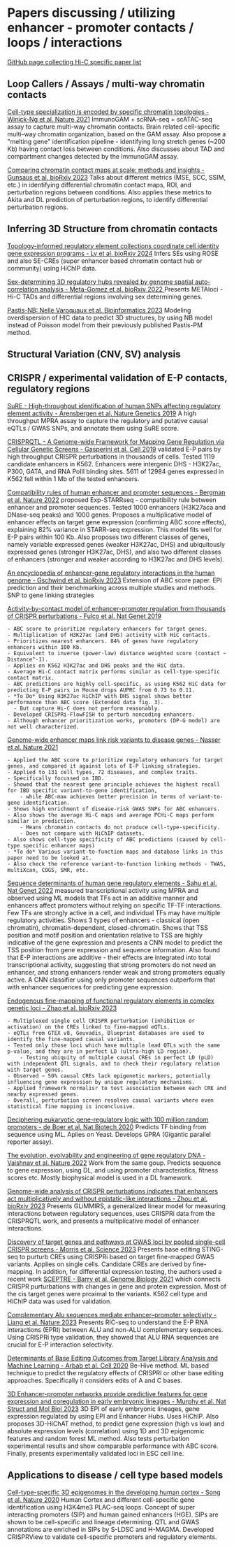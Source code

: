 # Papers discussing / utilizing enhancer - promoter contacts / loops / interactions

[GitHub page collecting Hi-C specific paper list](https://github.com/mdozmorov/HiC_tools)



## Loop Callers / Assays / multi-way chromatin contacts

[Cell-type specialization is encoded by specific chromatin topologies - Winick-Ng et al. Nature 2021](https://pubmed.ncbi.nlm.nih.gov/34789882/) ImmunoGAM + scRNA-seq + scATAC-seq assay to capture multi-way chromatin contacts. Brain related cell-specific multi-way chromatin organization, based on the GAM assay. Also propose a "melting gene" identification pipeline - identifying long stretch genes (~200 Kb) having contact loss between conditions. Also discusses about TAD and compartment changes detected by the ImmunoGAM assay.

[Comparing chromatin contact maps at scale: methods and insights - Gunsaus et al. bioRxiv 2023](https://www.biorxiv.org/content/10.1101/2023.04.04.535480v1) Talks about different metrics (MSE, SCC, SSIM, etc.) in identifying differential chromatin contact maps, ROI, and perturbation regions between conditions. Also applies these metrics to Akita and DL prediction of perturbation regions, to identify differential perturbation regions.











## Inferring 3D Structure from chromatin contacts

[Topology-informed regulatory element collections coordinate cell identity gene expression programs - Lv et al. bioRxiv 2024](https://www.biorxiv.org/content/10.1101/2024.02.01.578210v1.full) Infers SEs using ROSE and also SE-CREs (super enhancer based chromatin contact hub or community) using HiChIP data.

[Sex-determining 3D regulatory hubs revealed by genome spatial auto-correlation analysis - Meta-Gomez et al. bioRxiv 2022
](https://www.biorxiv.org/content/10.1101/2022.11.18.516861v1) Presents METAloci - Hi-C TADs and differential regions involving sex determining genes.

[Pastis-NB: Nelle Varoquaux et al. Bioinformatics 2023](https://pubmed.ncbi.nlm.nih.gov/36594573/) Modeling overdispersion of HIC data to predict 3D structures, by using NB model instead of Poisson model from their previously published Pastis-PM method.




## Structural Variation (CNV, SV) analysis






## CRISPR / experimental validation of E-P contacts, regulatory regions

[SuRE - High-throughput identification of human SNPs affecting regulatory element activity - Arensbergen et al. Nature Genetics 2019](https://www.nature.com/articles/s41588-019-0455-2) A high throughput MPRA assay to capture the regulatory and putative causal eQTLs / GWAS SNPs, and annotate them using SuRE score.

[CRISPRQTL - A Genome-wide Framework for Mapping Gene Regulation via Cellular Genetic Screens - Gasperini et al. Cell 2019](https://pubmed.ncbi.nlm.nih.gov/30612741/) validated E-P pairs by high throughput CRISPR perturbations in thousands of cells. Tested 1119 candidate enhancers in K562. Enhancers were intergenic DHS - H3K27ac, P300, GATA, and RNA PolII binding sites. 5611 of 12984 genes expressed in K562 fell within 1 Mb of the tested enhancers.

[Compatibility rules of human enhancer and promoter sequences - Bergman et al. Nature 2022](https://pubmed.ncbi.nlm.nih.gov/35594906/) proposed Exp-STARRseq - compatibility rule between enhancer and promoter sequences. Tested 1000 enhancers (H3K27aca and DNase-seq peaks) and 1000 genes. Proposes a multiplicative model of enhancer effects on target gene expression (confirming ABC score effects), explaining 82% variance in STARR-seq expression. This model fits well for E-P pairs within 100 Kb. Also proposes two different classes of genes, namely variable expressed genes (weaker H3K27ac, DHS) and ubiquitously expressed genes (stronger H3K27ac, DHS), and also two different classes of enhancers (stronger and weaker according to H3K27ac and DHS levels).

[An encyclopedia of enhancer-gene regulatory interactions in the human genome - Gschwind et al. bioRxiv 2023](https://www.biorxiv.org/content/10.1101/2023.11.09.563812v1) Extension of ABC score paper. EPI prediction and their benchmarking across multiple studies and methods. SNP to gene linking strategies

[Activity-by-contact model of enhancer-promoter regulation from thousands of CRISPR perturbations - Fulco et al. Nat Genet 2019](https://pubmed.ncbi.nlm.nih.gov/31784727/) 

    - ABC score to prioritize regulatory enhancers for target genes.
    - Multiplication of H3K27ac (and DHS) activity with HiC contacts.
    - Prioritizes nearest enhancers. 84% of genes have regulatory enhancers within 100 Kb.
    - Equivalent to inverse (power-law) distance weighted score (contact ~ Distance^-1).
    - Applies on K562 H3K27ac and DHS peaks and the HiC data.
    - Average Hi-C contact matrix performs similar as cell-type-specific contact matrix.
    - ABC predictions are highly cell-specific, as using K562 HiC data for predicting E-P pairs in Mouse drops AUPRC from 0.73 to 0.11.
    - *To Do* Using H3K27ac HiChIP with DHS signal shows better performance than ABC score (Extended data fig. 3).
      - But capture Hi-C does not perform reasonably.
    - Developed CRISPRi-FlowFISH to perturb noncoding enhancers.
    - Although enhancer prioritization works, promoters (DP-G model) are not well characterized. 

[Genome-wide enhancer maps link risk variants to disease genes - Nasser et al. Nature 2021](https://pubmed.ncbi.nlm.nih.gov/33828297/) 

    - Applied the ABC score to prioritize regulatory enhancers for target genes, and compared it against lots of E-P linking strategies. 
    - Applied to 131 cell types, 72 diseases, and complex traits. 
    - Specifically focussed on IBD. 
    - Showed that the nearest gene principle achieves the highest recall for IBD specific variant-to-gene identification, 
        - while ABC-max achieves better precision in terms of variant-to-gene identification.
    - Shows high enrichment of disease-risk GWAS SNPs for ABC enhancers.
    - Also shows the average Hi-C maps and average PCHi-C maps perform similar in prediction.
        - Means chromatin contacts do not produce cell-type-specificity.
        - Does not compare with HiChIP datasets.
    - Also shows cell-type specificity of ABC predictions (caused by cell-type specific enhancer maps)
    - *To do* Various variant-to-function maps and database links in this paper need to be looked at.
    - Also check the reference variant-to-function linking methods - TWAS, multiXcan, COGS, SMR, etc.


[Sequence determinants of human gene regulatory elements - Sahu et al. Nat Genet 2022](https://pubmed.ncbi.nlm.nih.gov/35190730/) measured transcriptional activity using MPRA and observed using ML models that TFs act in an additive manner and enhancers affect promoters without relying on specific TF-TF interactions. Few TFs are strongly active in a cell, and individual TFs may have multiple regulatory activities. Shows 3 types of enhancers - classical (open chromatin), chromatin-dependent, closed-chromatin. Shows that TSS position and motif position and orientation relative to TSS are highly indicative of the gene expression and presents a CNN model to predict the TSS position from gene expression and sequence information. Also found that E-P interactions are additive - their effects are integrated into total transcriptional activity, suggesting that strong promoters do not need an enhancer, and strong enhancers render weak and strong promoters equally active. A CNN classifier using only promoter sequences outperform that with enhancer sequences for predicting gene expression.

[Endogenous fine-mapping of functional regulatory elements in complex genetic loci - Zhao et al. bioRxiv 2023](https://www.biorxiv.org/content/10.1101/2023.05.06.539696v1) 

    - Multiplexed single cell CRISPR perturbation (inhibition or activation) on the CREs linked to fine-mapped eQTLs. 
    - eQTLs from GTEX v8, Geuvadis, Blueprint databases are used to identify the fine-mapped causal variants. 
    - Tested only those loci which have multiple lead QTLs with the same p-value, and they are in perfect LD (ultra-high LD region).
        - Testing ubiquity of multiple causal CREs in perfect LD (pLD) with independent QTL signals, and to check their regulatory relation with target genes.
    - Observed ~ 50% causal CREs lack epigenetic markers, potentially influencing gene expression by unique regulatory mechanisms.
    - Applied framework normalisr to test association between each CRE and nearby expressed genes.
    - Overall, perturbation screen resolves causal variants where even statistical fine mapping is inconclusive.

[Deciphering eukaryotic gene-regulatory logic with 100 million random promoters - de Boer et al. Nat Biotech 2020](https://pubmed.ncbi.nlm.nih.gov/31792407/) Predicts TF binding from sequence using ML. Aplies on Yeast. Develops GPRA (Gigantic parallel reporter assay). 

[The evolution, evolvability and engineering of gene regulatory DNA - Vaishnav et al. Nature 2022](https://pubmed.ncbi.nlm.nih.gov/31792407/) Work from the same goup. Predicts sequence to gene expression, using DL, and using promoter characteristics, fitness scores etc. Mostly biophysical model is used in a DL framework.

[Genome-wide analysis of CRISPR perturbations indicates that enhancers act multiplicatively and without epistatic-like interactions - Zhou et al. bioRxiv 2023](https://www.biorxiv.org/content/10.1101/2023.04.26.538501v1) Presents GLiMMIRS, a generalized linear model for measuring interactions between regulatory sequences, uses CRISPRi data from the CRISPRQTL work, and presents a multiplicative model of enhancer interactions.

[Discovery of target genes and pathways at GWAS loci by pooled single-cell CRISPR screens - Morris et al. Science 2023](https://pubmed.ncbi.nlm.nih.gov/37141313/) Presents base editing STING-seq to purturb CREs using CRISPRi based on target fine-mapped GWAS variants. Applies on single cells. Candidate CREs are derived by fine-mapping. In addition, for differential expression testing, the authors used a recent work [SCEPTRE - Barry et al. Genome Biology 2021](https://genomebiology.biomedcentral.com/articles/10.1186/s13059-021-02545-2) which connects CRISPR purturbations with changes in gene and protein expression. Most of the cis target genes were proximal to the variants. K562 cell type and HiChIP data was used for validation.

[Complementary Alu sequences mediate enhancer–promoter selectivity - Liang et al. Nature 2023](https://pubmed.ncbi.nlm.nih.gov/37438529/) Presents RIC-seq to understand the E-P RNA interactions (EPRI) between ALU and non-ALU complementary sequences. Using CRISPRi type validation, they showed that ALU RNA sequences are crucial for E-P interaction selectivity.

[Determinants of Base Editing Outcomes from Target Library Analysis and Machine Learning - Arbab et al. Cell 2020](https://pubmed.ncbi.nlm.nih.gov/32533916/) Be-Hive method. ML based technique to predict the regulatory effects of CRISPRI or other base editing approaches. Specifically it considers edits of A and C bases. 

[3D Enhancer-promoter networks provide predictive features for gene expression and coregulation in early embryonic lineages - Murphy et al. Nat Struct and Mol Biol 2023](https://pubmed.ncbi.nlm.nih.gov/38053013/) 3D EPI of early embryonic lineages, gene expression regulated by using EPI and Enhancer Hubs. Uses HiChIP. Also proposes 3D-HiChAT method, to predict gene expression (high vs low) and absolute expression levels (correlation) using 1D and 3D epigenomic features and random forest ML method. Also tests perturbation experimental results and show comparable performance with ABC score. Finally, presents experimentally validated loci in ESC cell line.


## Applications to disease / cell type based models

[Cell-type-specific 3D epigenomes in the developing human cortex - Song et al. Nature 2020](https://pubmed.ncbi.nlm.nih.gov/33057195/) Human Cortex and different cell-specific gene identification using H3K4me3 PLAC-seq loops. Concept of super interacting promoters (SIP) and human gained enhancers (HGE). SIPs are shown to be cell-specific and lineage determining. QTL and GWAS annotations are enriched in SIPs by S-LDSC and H-MAGMA. Developed CRISPRView to validate cell-specific promoters and regulatory elements.




